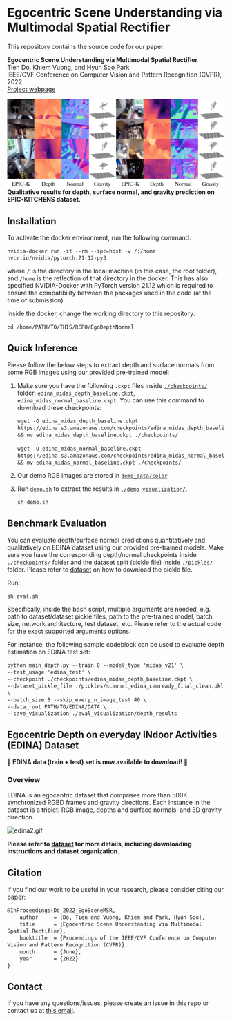 # Egocentric Scene Understanding via Multimodal Spatial Rectifier

This repository contains the source code for our paper:

**Egocentric Scene Understanding via Multimodal Spatial Rectifier**  
Tien Do, Khiem Vuong, and Hyun Soo Park  
IEEE/CVF Conference on Computer Vision and Pattern Recognition (CVPR), 2022  
[Project webpage](https://tien-d.github.io/egodepthnormal_cvpr22.html) 

![epick_supp_qualitative_small.png](media/epick_supp_qualitative_small.png)
<b>Qualitative results for depth, surface normal, and gravity 
prediction on EPIC-KITCHENS dataset.</b>

## Installation

[//]: # (:star2: Demo code and installation instructions will be available soon! :star2:)

To activate the docker environment, run the following command:

```
nvidia-docker run -it --rm --ipc=host -v /:/home nvcr.io/nvidia/pytorch:21.12-py3
```

where `/` is the directory in the local machine (in this case, the root folder), and `/home` is the reflection of that directory in the docker. 
This has also specified NVIDIA-Docker with PyTorch version 21.12 which is required to ensure the compatibility 
between the packages used in the code (at the time of submission).

Inside the docker, change the working directory to this repository: 
```
cd /home/PATH/TO/THIS/REPO/EgoDepthNormal
```

## Quick Inference
Please follow the below steps to extract depth and surface normals from some RGB images using our provided pre-trained model:

1) Make sure you have the following `.ckpt` files inside [`./checkpoints/`](./checkpoints) folder: 
`edina_midas_depth_baseline.ckpt`, `edina_midas_normal_baseline.ckpt`.
You can use this command to download these checkpoints:

    ```
    wget -O edina_midas_depth_baseline.ckpt https://edina.s3.amazonaws.com/checkpoints/edina_midas_depth_baseline.ckpt && mv edina_midas_depth_baseline.ckpt ./checkpoints/
    
    wget -O edina_midas_normal_baseline.ckpt https://edina.s3.amazonaws.com/checkpoints/edina_midas_normal_baseline.ckpt && mv edina_midas_normal_baseline.ckpt ./checkpoints/
    ```
   
2) Our demo RGB images are stored in [`demo_data/color`](./demo_data/color)
   
4) Run [`demo.sh`](./demo.sh) to extract the results in [`./demo_visualization/`](./demo_visualization).

    ```
    sh demo.sh
    ```

## Benchmark Evaluation
You can evaluate depth/surface normal predictions quantitatively and qualitatively on EDINA dataset using our provided pre-trained models. Make sure you have the corresponding depth/normal checkpoints inside [`./checkpoints/`](./checkpoints) folder and the dataset split (pickle file) inside [`./pickles/`](./pickles) folder. Please refer to [dataset](README_dataset.md) on how to download the pickle file. 


Run:
```
sh eval.sh
```
Specifically, inside the bash script, multiple arguments are needed, e.g. path to dataset/dataset pickle files, path to the pre-trained model, batch size, network architecture, test dataset, etc. Please refer to the actual code for the exact supported arguments options.

For instance, the following sample codeblock can be used to evaluate depth estimation on EDINA test set:

```
python main_depth.py --train 0 --model_type 'midas_v21' \
--test_usage 'edina_test' \
--checkpoint ./checkpoints/edina_midas_depth_baseline.ckpt \
--dataset_pickle_file ./pickles/scannet_edina_camready_final_clean.pkl \
--batch_size 8 --skip_every_n_image_test 40 \
--data_root PATH/TO/EDINA/DATA \
--save_visualization ./eval_visualization/depth_results
```

## Egocentric Depth on everyday INdoor Activities (EDINA) Dataset

**:star2: EDINA data (train + test) set is now available to download! :star2:**

### Overview
EDINA is an egocentric dataset that comprises more than 500K synchronized RGBD frames and gravity directions. Each instance in the dataset is a triplet: RGB image, depths and surface normals, and 3D gravity direction.

![edina2.gif](media/edina2.gif)

**Please refer to [dataset](README_dataset.md) for more details, including downloading instructions and dataset organization.** 

## Citation
If you find our work to be useful in your research, please consider citing our paper:
```
@InProceedings{Do_2022_EgoSceneMSR,
    author     = {Do, Tien and Vuong, Khiem and Park, Hyun Soo},
    title      = {Egocentric Scene Understanding via Multimodal Spatial Rectifier},
    booktitle  = {Proceedings of the IEEE/CVF Conference on Computer Vision and Pattern Recognition (CVPR)},
    month      = {June},
    year       = {2022}
}
```

## Contact
If you have any questions/issues, please create an issue in this repo or contact us at [this email](doxxx104@umn.edu). 


